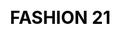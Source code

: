 ---
layout: "website"
css: /css/website.css
id: 5
workUrl: works/fashion21/
title: "FASHION 21"
type: "Web Design & Dev"
image: fashion-work.jpg
class: p3

cover-bg: https://res.cloudinary.com/design-studio/image/upload/project/website/fashion21/cover-bg.jpg

social-media:
    - url: https://www.google.com
      social-icon: /img/project/website/icon_twitter.png
      
    - url: https://www.google.com
      social-icon: /img/project/website/icon_link.png
    
    - url: https://www.google.com
      social-icon: /img/project/website/icon_facebook.png  

work-info:
   - type: Client
     name: FS Cosmetics

   - type: Web Designer
     name: Nicole Lopuz

   - type: Web Developer
     name: Rens Ramos<br/>Ruel Aballe
    
      
project-type-icon: '/img/project/website/web_icon.png'

project-detail:
    - description: Fashion 21 was born from the idea of a fresh look for the woman of the 21st century. It was to offer to Filipinas a new brand of imported, good quality and long-lasting make up at an affordable price.
                   <br/><br/>
                   Fashion 21 aims to improve their online presence and adapt to the fastly growing and changing trends.

    - description: Our involvement was in giving the Fashion 21 a complete overhaul website design and development from their previous site.The challenge was to transform an old website into a new modern look, showing their products.



project-process:
    - title: Wireframe
    - title: Color Palette
    - title: Responsive Design
   

project-slider:
    - image: https://res.cloudinary.com/design-studio/image/upload/project/website/fashion21/slides/img1.jpg
    - image: https://res.cloudinary.com/design-studio/image/upload/project/website/fashion21/slides/img2.jpg
    - image: https://res.cloudinary.com/design-studio/image/upload/project/website/fashion21/slides/img3.jpg
    - image: https://res.cloudinary.com/design-studio/image/upload/project/website/fashion21/slides/img4.jpg
    - image: https://res.cloudinary.com/design-studio/image/upload/project/website/fashion21/slides/img5.jpg
    - image: https://res.cloudinary.com/design-studio/image/upload/project/website/fashion21/slides/img1.jpg
    - image: https://res.cloudinary.com/design-studio/image/upload/project/website/fashion21/slides/img2.jpg
    - image: https://res.cloudinary.com/design-studio/image/upload/project/website/fashion21/slides/img3.jpg
    - image: https://res.cloudinary.com/design-studio/image/upload/project/website/fashion21/slides/img4.jpg
    - image: https://res.cloudinary.com/design-studio/image/upload/project/website/fashion21/slides/img5.jpg

    
project-responsive: https://res.cloudinary.com/design-studio/image/upload/v1466748764/project/website/fashion21/responsive-design.png
---